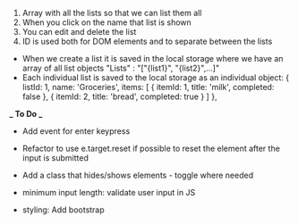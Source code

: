1. Array with all the lists so that we can list them all
2. When you click on the name that list is shown
3. You can edit and delete the list
4. ID is used both for DOM elements and to separate between the lists

- When we create a list it is saved in the local storage where we have an array of all list objects "Lists" : "["{list1}", "{list2}",...]"
- Each individual list is saved to the local storage as an individual object:
  {
  listId: 1,
  name: 'Groceries',
  items: [
  { itemId: 1, title: 'milk', completed: false },
  { itemId: 2, title: 'bread', completed: true }
  ]
  },

**_ To Do _**

- Add event for enter keypress

- Refactor to use e.target.reset if possible to reset the element after the input is submitted

- Add a class that hides/shows elements - toggle where needed

- minimum input length: validate user input in JS

- styling: Add bootstrap
